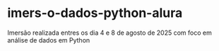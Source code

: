 # imers-o-dados-python-alura
Imersão realizada entres os dia  4 e 8 de agosto de 2025 com foco em análise de dados em Python
